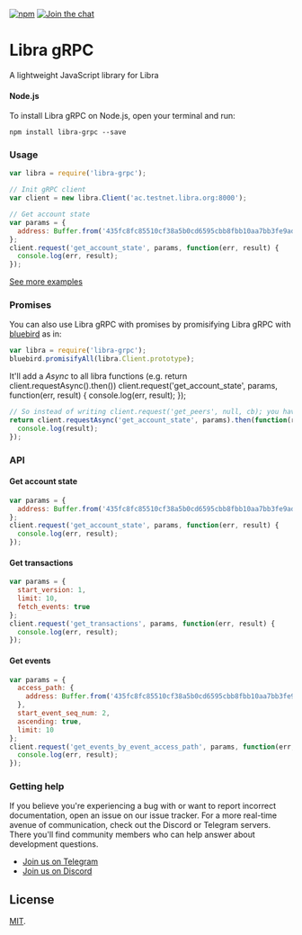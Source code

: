 [![npm](https://img.shields.io/npm/v/libra-grpc.svg)](https://www.npmjs.com/package/libra-grpc)
[![Join the chat](https://img.shields.io/discord/590507340399116288.svg)](https://discord.gg/XyS25F6)

# Libra gRPC

A lightweight JavaScript library for Libra

#### Node.js
To install Libra gRPC on Node.js, open your terminal and run:
```
npm install libra-grpc --save
```

### Usage
```js
var libra = require('libra-grpc');

// Init gRPC client
var client = new libra.Client('ac.testnet.libra.org:8000');

// Get account state
var params = {
  address: Buffer.from('435fc8fc85510cf38a5b0cd6595cbb8fbb10aa7bb3fe9ad9820913ba867f79d4', 'hex'),
};
client.request('get_account_state', params, function(err, result) {
  console.log(err, result);
});
```
[See more examples](/test/test.js)

### Promises

You can also use Libra gRPC with promises by promisifying Libra gRPC with
[bluebird](https://github.com/petkaantonov/bluebird) as in:

```js
var libra = require('libra-grpc');
bluebird.promisifyAll(libra.Client.prototype);
```

It'll add a *Async* to all libra functions (e.g. return client.requestAsync().then())
client.request('get_account_state', params, function(err, result) {
  console.log(err, result);
});
```js
// So instead of writing client.request('get_peers', null, cb); you have to write:
return client.requestAsync('get_account_state', params).then(function(result) {
  console.log(result);
});
```

### API

#### Get account state
```js
var params = {
  address: Buffer.from('435fc8fc85510cf38a5b0cd6595cbb8fbb10aa7bb3fe9ad9820913ba867f79d4', 'hex'),
};
client.request('get_account_state', params, function(err, result) {
  console.log(err, result);
});
```

#### Get transactions
```js
var params = {
  start_version: 1,
  limit: 10,
  fetch_events: true
};
client.request('get_transactions', params, function(err, result) {
  console.log(err, result);
});
```

#### Get events
```js
var params = {
  access_path: {
    address: Buffer.from('435fc8fc85510cf38a5b0cd6595cbb8fbb10aa7bb3fe9ad9820913ba867f79d4', 'hex')
  },
  start_event_seq_num: 2,
  ascending: true,
  limit: 10
};
client.request('get_events_by_event_access_path', params, function(err, result) {
  console.log(err, result);
});
```

### Getting help

If you believe you're experiencing a bug with or want to report incorrect documentation, open an issue on our issue tracker. For a more real-time avenue of communication, check out the Discord or Telegram servers. There you'll find community members who can help answer about development questions.

* [Join us on Telegram](https://t.me/joinchat/DAQb4RSNpqEok3p-QdmaKQ)
* [Join us on Discord](https://discord.gg/XyS25F6)

## License

[MIT](LICENSE).
